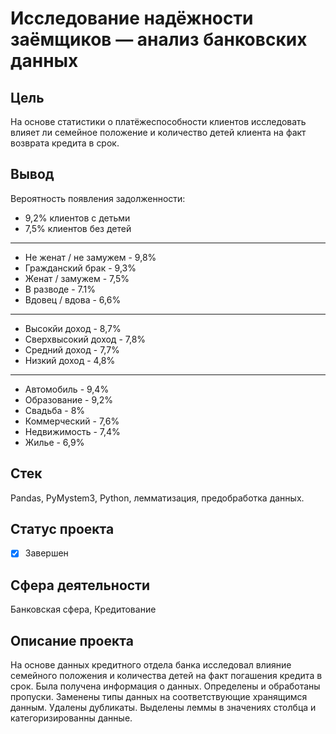 # Исследование надёжности заёмщиков — анализ банковских данных

## Цель
На основе статистики о платёжеспособности клиентов исследовать влияет ли семейное положение и количество детей клиента на факт возврата кредита в срок.

## Вывод
Вероятность появления задолженности:    
- 9,2% клиентов с детьми
- 7,5% клиентов без детей    
____
- Не женат / не замужем - 9,8%
- Гражданский брак - 9,3%
- Женат / замужем - 7,5%
- В разводе - 7.1%
- Вдовец / вдова - 6,6%
____
- Высокйи доход - 8,7%
- Сверхвысокий доход - 7,8%
- Средний доход - 7,7%
- Низкий доход - 4,8%
___
- Автомобиль - 9,4%
- Образование - 9,2%
- Свадьба - 8%
- Коммерческий - 7,6%
- Недвижимость - 7,4%
- Жилье - 6,9%
## Стек
Pandas, PyMystem3, Python, лемматизация, предобработка данных.
## Статус проекта
- [x] Завершен
## Сфера деятельности
Банковская сфера, Кредитование
## Описание проекта
На основе данных кредитного отдела банка исследовал влияние семейного положения и
количества детей на факт погашения кредита в срок. Была получена информация о
данных. Определены и обработаны пропуски. Заменены типы данных на соответствующие
хранящимся данным. Удалены дубликаты. Выделены леммы в значениях столбца и
категоризированны данные.
